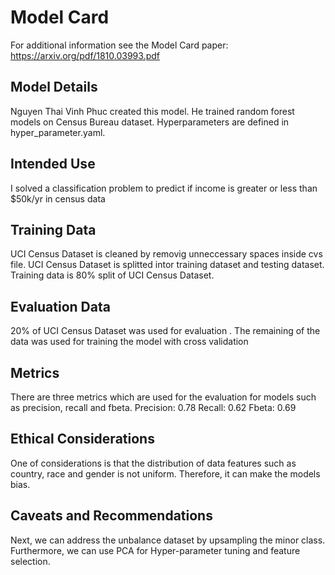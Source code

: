 # Model Card

For additional information see the Model Card paper: https://arxiv.org/pdf/1810.03993.pdf

## Model Details
Nguyen Thai Vinh Phuc created this model. He trained random forest models on Census Bureau dataset.
Hyperparameters are defined in hyper_parameter.yaml.

## Intended Use
I solved a classification problem to predict if income is greater or less than $50k/yr in census data

## Training Data
UCI Census Dataset is cleaned by removig unneccessary spaces inside cvs file.
UCI Census Dataset is splitted intor training dataset and testing dataset.
Training data is 80% split of UCI Census Dataset.

## Evaluation Data
20% of UCI Census Dataset was used for evaluation .
The remaining of the data was used for training the model with cross validation

## Metrics
There are three metrics which are used for the evaluation for models such as precision, recall and fbeta.
Precision: 0.78
Recall: 0.62
Fbeta: 0.69

## Ethical Considerations
One of considerations is that the distribution of data features such as country, race and gender is 
not uniform. Therefore, it can make the models bias.


## Caveats and Recommendations
Next, we can address the unbalance dataset by upsampling the minor class. 
Furthermore, we can use PCA for Hyper-parameter tuning and feature selection.
